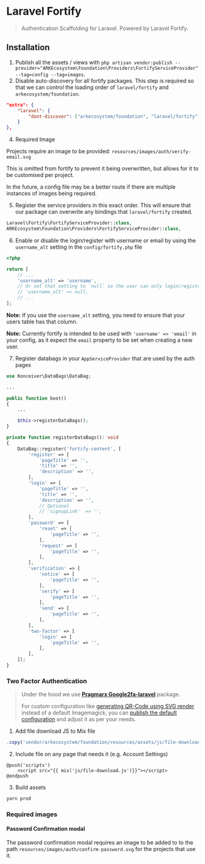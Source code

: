 # Laravel Fortify

> Authentication Scaffolding for Laravel. Powered by Laravel Fortify.

## Installation

1. Publish all the assets / views with `php artisan vendor:publish --provider="ARKEcosystem\Foundation\Providers\FortifyServiceProvider" --tag=config --tag=images`.
2. Disable auto-discovery for all fortify packages. This step is required so that we can control the loading order of `laravel/fortify` and `arkecosystem/foundation`.

```json
"extra": {
    "laravel": {
        "dont-discover": ["arkecosystem/foundation", "laravel/fortify"]
    }
},
```

4. Required Image

Projects require an image to be provided: `resources/images/auth/verify-email.svg`

This is omitted from fortify to prevent it being overwritten, but allows for it to be customised per project.

In the future, a config file may be a better route if there are multiple instances of images being required.

5. Register the service providers in this exact order. This will ensure that our package can overwrite any bindings that `laravel/fortify` created.

```php
Laravel\Fortify\FortifyServiceProvider::class,
ARKEcosystem\Foundation\Providers\FortifyServiceProvider::class,
```

6. Enable or disable the login/register with username or email by using the `username_alt` setting in the `config/fortify.php` file

```php
<?php

return [
    // ...
    'username_alt' => 'username',
    // Or set that setting to `null` so the user can only login/register with email:
    // 'username_alt' => null,
    // ...
];
```

**Note:** If you use the `username_alt` setting, you need to ensure that your users table has that column.

**Note:** Currently fortify is intended to be used with `'username' => 'email'` in your config, as it expect the `email` property to be set when creating a new user.

7. Register databags in your `AppServiceProvider` that are used by the auth pages

```php
use Konceiver\DataBags\DataBag;

...

public function boot()
{
    ...

    $this->registerDataBags();
}

private function registerDataBags(): void
{
    DataBag::register('fortify-content', [
        'register' => [
            'pageTitle' => '',
            'title' => '',
            'description' => '',
        ],
        'login' => [
            'pageTitle' => '',
            'title' => '',
            'description' => '',
            // Optional
            // 'signupLink'  => '',
        ],
        'password' => [
            'reset' => [
                'pageTitle' => '',
            ],
            'request' => [
                'pageTitle' => '',
            ],
        ],
        'verification' => [
            'notice' => [
                'pageTitle' => '',
            ],
            'verify' => [
                'pageTitle' => '',
            ],
            'send' => [
                'pageTitle' => '',
            ],
        ],
        'two-factor' => [
            'login' => [
                'pageTitle' => '',
            ],
        ],
    ]);
}
```

### Two Factor Authentication

> Under the hood we use [**Pragmarx Google2fa-laravel**](https://github.com/antonioribeiro/google2fa-laravel#readme) package.
>
> For custom configuration like [generating QR-Code using SVG render](https://github.com/antonioribeiro/google2fa-laravel#qrcode-backend) instead of a default Imagemagick,
> you can [publish the default configuration](https://github.com/antonioribeiro/google2fa-laravel#publish-the-config-file) and adjust it as per your needs.

1. Add file download JS to Mix file

```js
.copy('vendor/arkecosystem/foundation/resources/assets/js/file-download.js', 'public/js/file-download.js')
```

2. Include file on any page that needs it (e.g. Account Settings)

```blade
@push('scripts')
    <script src="{{ mix('js/file-download.js')}}"></script>
@endpush
```

3. Build assets

```bash
yarn prod
```

### Required images

#### Password Confirmation modal

The password confirmation modal requires an image to be added to to the path `resources/images/auth/confirm-password.svg` for the projects that use it.
